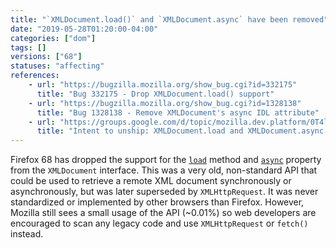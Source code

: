 ```yaml
---
title: "`XMLDocument.load()` and `XMLDocument.async` have been removed"
date: "2019-05-28T01:20:00-04:00"
categories: ["dom"]
tags: []
versions: ["68"]
statuses: "affecting"
references:
    - url: "https://bugzilla.mozilla.org/show_bug.cgi?id=332175"
      title: "Bug 332175 - Drop XMLDocument.load() support"
    - url: "https://bugzilla.mozilla.org/show_bug.cgi?id=1328138"
      title: "Bug 1328138 - Remove XMLDocument's async IDL attribute"
    - url: "https://groups.google.com/d/topic/mozilla.dev.platform/0T4l3yaP3g4/discussion"
      title: "Intent to unship: XMLDocument.load and XMLDocument.async APIs"
---
```

Firefox 68 has dropped the support for the [`load`](https://developer.mozilla.org/docs/Web/API/XMLDocument/load) method and [`async`](https://developer.mozilla.org/docs/Web/API/XMLDocument/async) property from the `XMLDocument` interface. This was a very old, non-standard API that could be used to retrieve a remote XML document synchronously or asynchronously, but was later superseded by `XMLHttpRequest`. It was never standardized or implemented by other browsers than Firefox. However, Mozilla still sees a small usage of the API (~0.01%) so web developers are encouraged to scan any legacy code and use `XMLHttpRequest` or `fetch()` instead.
